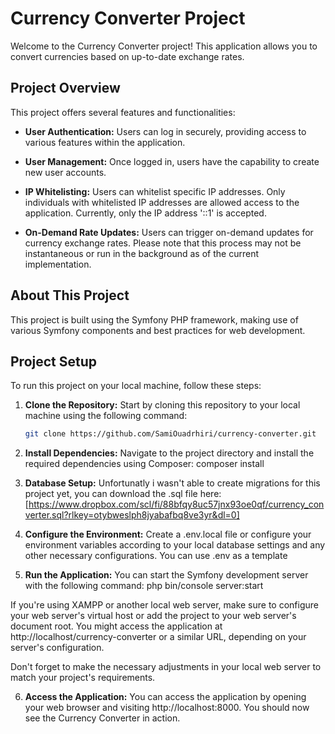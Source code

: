 # Currency Converter Project

Welcome to the Currency Converter project! This application allows you to convert currencies based on up-to-date exchange rates.

## Project Overview

This project offers several features and functionalities:

- **User Authentication:** Users can log in securely, providing access to various features within the application.

- **User Management:** Once logged in, users have the capability to create new user accounts.

- **IP Whitelisting:** Users can whitelist specific IP addresses. Only individuals with whitelisted IP addresses are allowed access to the application. Currently, only the IP address '::1' is accepted.

- **On-Demand Rate Updates:** Users can trigger on-demand updates for currency exchange rates. Please note that this process may not be instantaneous or run in the background as of the current implementation.


## About This Project
This project is built using the Symfony PHP framework, making use of various Symfony components and best practices for web development.

## Project Setup
To run this project on your local machine, follow these steps:

1. **Clone the Repository:** Start by cloning this repository to your local machine using the following command:
   ```bash
   git clone https://github.com/SamiOuadrhiri/currency-converter.git

2. **Install Dependencies:** 
Navigate to the project directory and install the required dependencies using Composer:
composer install

3. **Database Setup:**
Unfortunatly i wasn't able to create migrations for this project yet, you can download the .sql file here: [https://www.dropbox.com/scl/fi/88bfqy8uc57jnx93oe0qf/currency_converter.sql?rlkey=otybweslph8jyabafbq8ve3yr&dl=0]

4. **Configure the Environment:**
Create a .env.local file or configure your environment variables according to your local database settings and any other necessary configurations. You can use .env as a template

5. **Run the Application:**
You can start the Symfony development server with the following command:
php bin/console server:start

If you're using XAMPP or another local web server, make sure to configure your web server's virtual host or add the project to your web server's document root. You might access the application at http://localhost/currency-converter or a similar URL, depending on your server's configuration.

Don't forget to make the necessary adjustments in your local web server to match your project's requirements.

6. **Access the Application:**
You can access the application by opening your web browser and visiting http://localhost:8000. You should now see the Currency Converter in action.